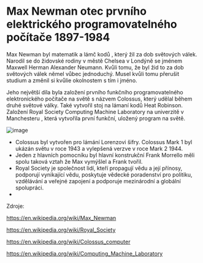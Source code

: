 # Max Newman otec prvního elektrického programovatelného počítače 1897-1984
Max Newman byl matematik a lámč kodů , který žil za dob světových válek. Narodil se do židovské rodiny v městě Chelsea v Londýně se jménem Maxwell Herman Alexander Neumann. Kvůli tomu, že byl žid to za dob světových válek němel vůbec jednoduchý. Musel kvůli tomu přerušit studium a změnil si kvůlie okolnostem s tím i jméno. 

Jeho největší díla byla založení prvního funkčního programovatelného elektronického počítače na světě s názvem Colossus, který udělal během druhé světové války. Také vytvořil stoj na lámaní kodů Heat Robinson. Založení Royal Society Computing Machine Laboratory na univerzitě v Manchesteru , která vytvořila první funkční, uložený program na světě. 

![image](https://github.com/user-attachments/assets/4ab191f5-bdb4-4799-acde-e968b2519152)


- Colossus byl vytvořen pro lámání Lorenzovi šifry. Colossus Mark 1 byl ukázán světu v roce 1943 a vylepšená verzve v roce Mark 2 1944.
- Jeden z hlavních pomocníku byl hlavní konstrukční Frank Morrello měli spolu taková vztah že Max vymýšlel a Frank tvořil.
- Royal Society je společnost lidí, kteří propagují vědu a její přínosy, podporují vynikající vědu, poskytuje vědecké poradenství pro politiku, vzdělávání a veřejné zapojení a podporuje mezinárodní a globální spolupráci.
- 


Zdroje:

https://en.wikipedia.org/wiki/Max_Newman

https://en.wikipedia.org/wiki/Royal_Society

https://en.wikipedia.org/wiki/Colossus_computer

https://en.wikipedia.org/wiki/Computing_Machine_Laboratory

